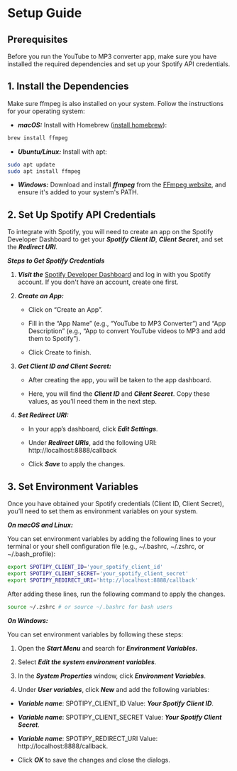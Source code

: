 # Setup Guide

## Prerequisites
Before you run the YouTube to MP3 converter app, make sure you have installed the required dependencies and set up your Spotify API credentials.

## 1. Install the Dependencies

Make sure ffmpeg is also installed on your system. Follow the instructions for your operating system:

 - ***macOS:*** Install with Homebrew ([install homebrew](https://www.youtube.com/watch?v=IWJKRmFLn-g)):
```bash
brew install ffmpeg
```

- ***Ubuntu/Linux:*** Install with apt:
```bash
sudo apt update
sudo apt install ffmpeg
```

- ***Windows:*** Download and install ***ffmpeg*** from the [FFmpeg website](https://www.ffmpeg.org/), and ensure it's added to your system's PATH.


## 2. Set Up Spotify API Credentials

To integrate with Spotify, you will need to create an app on the Spotify Developer Dashboard to get your ***Spotify Client ID***, ***Client Secret***, and set the ***Redirect URI***.

***Steps to Get Spotify Credentials***

 1. ***Visit the*** [Spotify Developer Dashboard]() and log in with you Spotify account. If you don't have an account, create one first.

 2. ***Create an App:***
    - Click on “Create an App”.
  
	- Fill in the “App Name” (e.g., “YouTube to MP3 Converter”) and “App Description” (e.g., “App to convert YouTube videos to MP3 and add them to Spotify”).
  
	- Click Create to finish.

3. ***Get Client ID and Client Secret:***
	 - After creating the app, you will be taken to the app dashboard.
  
	 - Here, you will find the ***Client ID*** and ***Client Secret***. Copy these values, as you’ll need them in the next step.

4. ***Set Redirect URI:***
	 - In your app’s dashboard, click ***Edit Settings***.
  
	 - Under ***Redirect URIs***, add the following URI: http://localhost:8888/callback
  
	 - Click ***Save*** to apply the changes.


## 3. Set Environment Variables
Once you have obtained your Spotify credentials (Client ID, Client Secret), you’ll need to set them as environment variables on your system.

***On macOS and Linux:***

You can set environment variables by adding the following lines to your terminal or your shell configuration file (e.g., ~/.bashrc, ~/.zshrc, or ~/.bash_profile):
```bash
export SPOTIPY_CLIENT_ID='your_spotify_client_id'
export SPOTIPY_CLIENT_SECRET='your_spotify_client_secret'
export SPOTIPY_REDIRECT_URI='http://localhost:8888/callback'
```

After adding these lines, run the following command to apply the changes.
```bash
source ~/.zshrc # or source ~/.bashrc for bash users
```

***On Windows:***

You can set environment variables by following these steps:

1. Open the ***Start Menu*** and search for ***Environment Variables.***

2.	Select ***Edit the system environment variables***.

3.	In the ***System Properties*** window, click ***Environment Variables***.
4.	Under ***User variables***, click ***New*** and add the following variables:

 - ***Variable name***: SPOTIPY_CLIENT_ID
Value: ***Your Spotify Client ID***.
- ***Variable name***: SPOTIPY_CLIENT_SECRET
Value: ***Your Spotify Client Secret***.
- ***Variable name***: SPOTIPY_REDIRECT_URI
 Value: http://localhost:8888/callback.

- Click ***OK*** to save the changes and close the dialogs.
